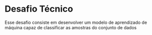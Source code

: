 # Desafio Técnico
Esse desafio consiste em desenvolver um modelo de aprendizado de máquina capaz de classificar as amostras do conjunto de dados
